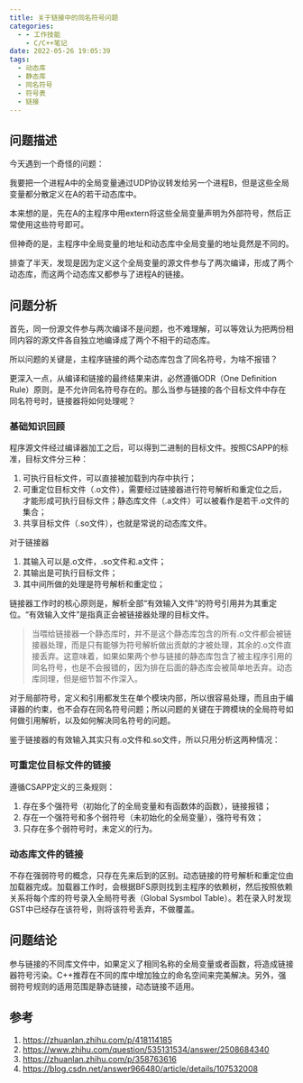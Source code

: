 ```yaml
---
title: 关于链接中的同名符号问题
categories:
  - - 工作技能
    - C/C++笔记
date: 2022-05-26 19:05:39
tags:
  - 动态库
  - 静态库
  - 同名符号
  - 符号表
  - 链接
---
```

## 问题描述
今天遇到一个奇怪的问题：

我要把一个进程A中的全局变量通过UDP协议转发给另一个进程B，但是这些全局变量都分散定义在A的若干动态库中。

本来想的是，先在A的主程序中用extern将这些全局变量声明为外部符号，然后正常使用这些符号即可。

但神奇的是，主程序中全局变量的地址和动态库中全局变量的地址竟然是不同的。

排查了半天，发现是因为定义这个全局变量的源文件参与了两次编译，形成了两个动态库，而这两个动态库又都参与了进程A的链接。

## 问题分析
首先，同一份源文件参与两次编译不是问题，也不难理解，可以等效认为把两份相同内容的源文件各自独立地编译成了两个不相干的动态库。

所以问题的关键是，主程序链接的两个动态库包含了同名符号，为啥不报错？

更深入一点，从编译和链接的最终结果来讲，必然遵循ODR（One Definition Rule）原则，是不允许同名符号存在的。那么当参与链接的各个目标文件中存在同名符号时，链接器将如何处理呢？

### 基础知识回顾
程序源文件经过编译器加工之后，可以得到二进制的目标文件。按照CSAPP的标准，目标文件分三种：
1. 可执行目标文件，可以直接被加载到内存中执行；
2. 可重定位目标文件（.o文件），需要经过链接器进行符号解析和重定位之后，才能形成可执行目标文件；静态库文件（.a文件）可以被看作是若干.o文件的集合；
3. 共享目标文件（.so文件），也就是常说的动态库文件。

对于链接器
1. 其输入可以是.o文件，.so文件和.a文件；
2. 其输出是可执行目标文件；
3. 其中间所做的处理是符号解析和重定位；

链接器工作时的核心原则是，解析全部“有效输入文件”的符号引用并为其重定位。“有效输入文件”是指真正会被链接器处理的目标文件。

> 当喂给链接器一个静态库时，并不是这个静态库包含的所有.o文件都会被链接器处理，而是只有能够为符号解析做出贡献的才被处理，其余的.o文件直接丢弃。这意味着，如果如果两个参与链接的静态库包含了被主程序引用的同名符号，也是不会报错的，因为排在后面的静态库会被简单地丢弃。动态库同理，但是细节暂不作深入。

对于局部符号，定义和引用都发生在单个模块内部，所以很容易处理，而且由于编译器的约束，也不会存在同名符号问题；所以问题的关键在于跨模块的全局符号如何做引用解析，以及如何解决同名符号的问题。

鉴于链接器的有效输入其实只有.o文件和.so文件，所以只用分析这两种情况：
### 可重定位目标文件的链接
遵循CSAPP定义的三条规则：
1. 存在多个强符号（初始化了的全局变量和有函数体的函数），链接报错；
2. 存在一个强符号和多个弱符号（未初始化的全局变量），强符号有效；
3. 只存在多个弱符号时，未定义的行为。

### 动态库文件的链接
不存在强弱符号的概念，只存在先来后到的区别。动态链接的符号解析和重定位由加载器完成。加载器工作时，会根据BFS原则找到主程序的依赖树，然后按照依赖关系将每个库的符号录入全局符号表（Global Sysmbol Table）。若在录入时发现GST中已经存在该符号，则将该符号丢弃，不做覆盖。

## 问题结论
参与链接的不同库文件中，如果定义了相同名称的全局变量或者函数，将造成链接器符号污染。C++推荐在不同的库中增加独立的命名空间来完美解决。另外，强弱符号规则的适用范围是静态链接，动态链接不适用。

## 参考
1. https://zhuanlan.zhihu.com/p/418114185
3. https://www.zhihu.com/question/535131534/answer/2508684340
4. https://zhuanlan.zhihu.com/p/358763616
2. https://blog.csdn.net/answer966480/article/details/107532008